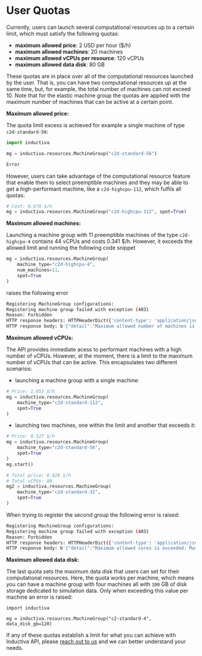 # User Quotas

Currently, users can launch several computational resources up to a certain limit,
which must satisfy the following quotas:

+ **maximum allowed price**: 2 USD per hour ($/h)
+ **maximum allowed machines**: 20 machines
+ **maximum allowed vCPUs per resource**: 120 vCPUs
+ **maximum allowed data disk**: 80 GB

These quotas are in place over all of the computational resources launched by the user.
That is, you can have two computational resources up at the same time, but, for example, the total number of machines can not exceed 10. Note that for the elastic machine
group the quotas are applied with the maximum number of machines that can be active at a certain point.

**Maximum allowed price:**

The quota limit excess is achieved for example a single machine of type `c2d-standard-56`:
```python
import inductiva

mg = inductiva.resources.MachineGroup("c2d-standard-56")
```
```bash
Error 
```

However, users can take advantage of the computational resource feature that
enable them to select preemptible machines and they may be able to get a
high-performant machine, like a `c2d-highcpu-112`, which fulfils all quotas:
```python
# Cost: 0.870 $/h
mg = inductiva.resources.MachineGroup("c2d-highcpu-112", spot=True)
```

**Maximum allowed machines:** 

Launching a machine group with 11 preemptible machines of the type `c2d-highcpu-4`
contains 44 vCPUs and costs 0.341 $/h. However, it exceeds the allowed limit and
running the following code snippet
```python
mg = inductiva.resources.MachineGroup(
    machine_type="c2d-highcpu-4",
    num_machines=11,
    spot=True
)
```
raises the following error
```bash
Registering MachineGroup configurations:
Registering machine group failed with exception (403)
Reason: Forbidden
HTTP response headers: HTTPHeaderDict({'content-type': 'application/json', 'X-Cloud-Trace-Context': '13cc564cc46afa047fd298749de7f539', 'Date': 'Wed, 07 Feb 2024 14:18:35 GMT', 'Server': 'Google Frontend', 'Content-Length': '96'})
HTTP response body: b'{"detail":"Maximum allowed number of machines is exceeded. Maximum allowed: 10. Requested: 11."}'
```

**Maximum allowed vCPUs:** 

The API provides immediate acess to performant machines with a high number of vCPUs.
However, at the moment, there is a limit to the maximum number of vCPUs that can be
active. This encapsulates two different scenarios:
- launching a machine group with a single machine:
```python
# Price: 1.053 $/h
mg = inductiva.resources.MachineGroup(
    machine_type="c2d-standard-112",
    spot=True
)
```
- launching two machines, one within the limit and another that exceeds it:
```python
# Price: 0.527 $/h
mg = inductiva.resources.MachineGroup(
    machine_type="c2d-standard-56",
    spot=True
)
mg.start()

# Total price: 0.828 $/h
# Total vCPUs: 88
mg2 = inductiva.resources.MachineGroup(
    machine_type="c2d-standard-32",
    spot=True
)
```

When trying to register the second group the following error is raised:
```bash
Registering MachineGroup configurations:
Registering machine group failed with exception (403)
Reason: Forbidden
HTTP response headers: HTTPHeaderDict({'content-type': 'application/json', 'X-Cloud-Trace-Context': 'a7e5789c7404b9bd53ef27f98542b2a5', 'Date': 'Wed, 07 Feb 2024 14:45:17 GMT', 'Server': 'Google Frontend', 'Content-Length': '83'})
HTTP response body: b'{"detail":"Maximum allowed cores is exceeded. Maximum allowed: 80. Requested: 88."}'
```

**Maximum allowed data disk:**

The last quota sets the maximum data disk that users can set for their computational
resources. Here, the quota works per machine, which means you can have a machine group
with four machines all with `100` GB of disk storage dedicated to simulation data.
Only when exceeding this value per machine an error is raised:

```python3
import inductiva

mg = inductiva.resources.MachineGroup("c2-standard-4", data_disk_gb=120)
```


If any of these quotas establish a limit for what you can achieve with Inductiva API,
please [reach out to us](support@inductiva.ai) and we can better understand your
needs.
